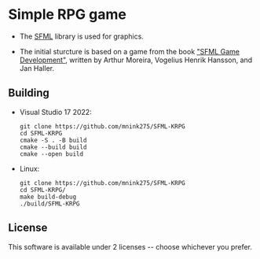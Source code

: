 # Simple RPG game

- The [SFML](https://github.com/SFML) library is used for graphics.

- The initial sturcture is based on a game from the book ["SFML Game Development"](https://www.amazon.com/SFML-Game-Development-Artur-Moreira-ebook/dp/B00DL0CFHC), written by Arthur Moreira, Vogelius Henrik Hansson, and Jan Haller.

## Building
- Visual Studio 17 2022:
  ```shell
  git clone https://github.com/mnink275/SFML-KRPG
  cd SFML-KRPG
  cmake -S . -B build
  cmake --build build
  cmake --open build
  ```

- Linux:
  ```shell
  git clone https://github.com/mnink275/SFML-KRPG
  cd SFML-KRPG/
  make build-debug
  ./build/SFML-KRPG
  ```

## License
This software is available under 2 licenses -- choose whichever you prefer.

